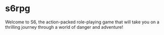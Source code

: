 # s6rpg
Welcome to S6, the action-packed role-playing game that will take you on a thrilling journey through a world of danger and adventure!
